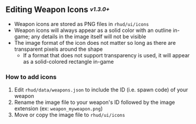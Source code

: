 ## Editing Weapon Icons <sup><sub>*v1.3.0+*</sub></sup>
- Weapon icons are stored as PNG files in `rhud/ui/icons`
- Weapon icons will always appear as a solid color with an outline in-game; any details in the image itself will not be visible
- The image format of the icon does not matter so long as there are transparent pixels around the shape
   - If a format that does not support transparency is used, it will appear as a solid-colored rectangle in-game

### How to add icons
1. Edit `rhud/data/weapons.json` to include the ID (i.e. spawn code) of your weapon
2. Rename the image file to your weapon's ID followed by the image extension (ex: `weapon_myweapon.png`)
3. Move or copy the image file to `rhud/ui/icons`